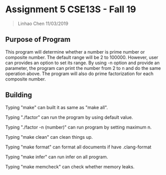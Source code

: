 # Assignment 5 CSE13S - Fall 19

> Linhao Chen
> 11/03/2019

## Purpose of Program

This program will determine whether a number is 
prime number or composite number. The default range
will be 2 to 100000. However, user can provides an
option to set its range. By using -n option and provide
an parameter, the program can print the number from 
2 to n and do the same operation above. The program will
also do prime factorization for each composite number.

## Building

Typing "make" can built it as same as "make all".

Typing "./factor" can run the program by using default value.

Typing "./factor -n (number)" can run program by setting maximum n.

Typing "make clean" can clean things up.

Typing "make format" can format all documents if have .clang-format

Typing "make infer" can run infer on all program.

Typing "make memcheck" can check whether memory leaks.
